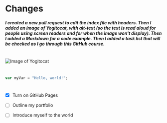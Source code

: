 # <H1> Changes <H5> I created a new pull request to edit the index file with headers. Then I added an image of Yogitocat, with alt-text (so the text is read aloud for people using screen readers and for when the image won't display). Then I added a Markdown for a code example. Then I added a task list that will be checked as I go through this GitHub course.
#
![Image of Yogitocat](https://octodex.github.com/images/yogitocat.png)
#
``` javascript
var myVar = "Hello, world!";
```
#
- [x] Turn on GitHub Pages
- [ ] Outline my portfolio
- [ ] Introduce myself to the world



